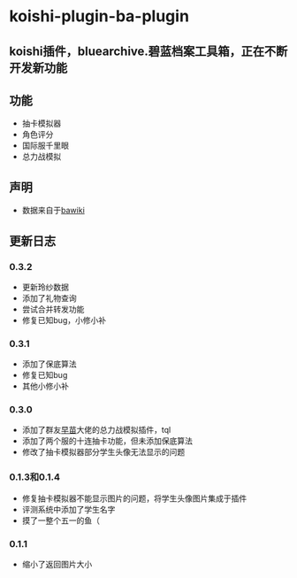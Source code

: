 # koishi-plugin-ba-plugin
## koishi插件，bluearchive.碧蓝档案工具箱，正在不断开发新功能


## 功能
- 抽卡模拟器
- 角色评分
- 国际服千里眼
- 总力战模拟


## 声明
 - 数据来自于[bawiki](https://ba.gamekee.com/entry)

## 更新日志

### 0.3.2
  - 更新玲纱数据
  - 添加了礼物查询
  - 尝试合并转发功能
  - 修复已知bug，小修小补

### 0.3.1 
  - 添加了保底算法
  - 修复已知bug
  - 其他小修小补

### 0.3.0
  - 添加了群友[早苗](https://github.com/Sanaene)大佬的总力战模拟插件，tql
  - 添加了两个服的十连抽卡功能，但未添加保底算法
  - 修改了抽卡模拟器部分学生头像无法显示的问题

### 0.1.3和0.1.4
  - 修复抽卡模拟器不能显示图片的问题，将学生头像图片集成于插件
  - 评测系统中添加了学生名字
  - 摸了一整个五一的鱼（
  
### 0.1.1
  - 缩小了返回图片大小
